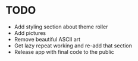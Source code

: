 # TODO

- Add styling section about theme roller
- Add pictures
- Remove beautiful ASCII art
- Get lazy repeat working and re-add that section
- Release app with final code to the public
